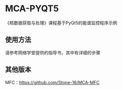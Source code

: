 # MCA-PYQT5
《核数据获取与处理》课程基于PyQt5的能谱监控程序示例

## 使用方法

请参考网络学堂提供的指导书，其中有详细的步骤

## 其他版本

MFC：<https://github.com/Stone-16/MCA-MFC>
